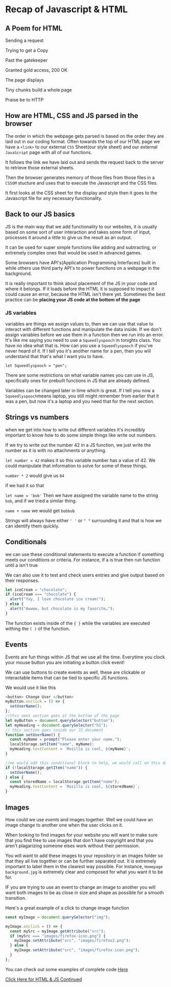 # Recap of Javascript & HTML

## A Poem for HTML

Sending a request

Trying to get a Copy

Past the gatekeeper

Granted gold access, 200 OK

The page displays

Tiny chunks build a whole page

Praise be to HTTP

## How are HTML, CSS and JS parsed in the browser

The order in which the webpage gets parsed is based on the order they are laid out in our coding format. Often towards the top of our HTML page we have a `<link>` to our external `CSS` Sheet(our style sheet) and our external `JavaScript` page with all of our functions.

It follows the link we have laid out and sends the request back to the server to retrieve those external sheets.

Then the browser generates memory of those files from those files in a `CSSOM` stucture and uses that to execute the Javascript and the CSS files.

It first looks at the CSS sheet for the display and style then it goes to the Javascript file for any necessary functionality.

## Back to our JS basics

JS is the main way that we add functionality to our websites, it is usually based on some sort of user interaction and takes some form of input, processes it around a little to give us the result as an output.

It can be used for super simple functions like adding and subtracting, or extremely complex ones that would be used in advanced games.

Some browsers have API's(Application Programming Interfaces) built in while others use third party API's to power functions on a webpage in the background.

It is really important to think about placement of the JS in your code and where it belongs. If it loads before the HTML it is supposed to impact it could cause an error, because the HTML isn't there yet. Sometimes the best practice can be **placing your JS code at the bottom of the page**

### JS variables

variables are things we assign values to, then we can use that value to interact with different functions and manipulate the data inside. If we don't assign variables before we use them in a function then we run into an error. It's like me saying you need to use a `Squeedlyspooch` in tonights class. You have no idea what that is. How can you use a `Squeedlyspooch` if you've never heard of it. If I tell you it's another name for a pen, then you will understand that that's what I want you to have.

`let Squeedlyspooch = "pen";`

There are some restrictions on what variable names you can use in JS, specifically ones for prebuilt functions in JS that are already defined.

Variables can be changed later in time which is great. If I tell you now a `Squeedlyspooch`means laptop, you still might remember from earlier that it was a pen, but now it's a laptop and you need that for the next section.

## Strings vs numbers

when we get into how to write out different variables it's incredibly important to know how to do some simple things like write out numbers.

If we try to write out the number 42 in a JS function, we just write the number as it is with no attachments or anything.

`let number = 42` makes it so this variable number has a value of 42. We could manipulate that information to solve for some of these things.

`number * 2` would give us `84`

if we had it so that

`let name = 'bob'` Then we have assigned the variable name to the string `bob`, and if we tried a similar thing.

`name + name` we would get `bobbob`

Strings will always have either `' '` or `" "` surrounding it and that is how we can identify them quickly.

## Conditionals

we can use these conditional statements to execute a function if something meets our conditions or criteria. For instance, if a is true then run function until a isn't true

We can also use it to test and check users entries and give output based on their responses.

```javascript
let iceCream = "chocolate";
if (iceCream === "chocolate") {
  alert("Yay, I love chocolate ice cream!");
} else {
  alert("Awwww, but chocolate is my favorite…");
}
```

The function exists inside of the `{ }` while the variables are executed withing the `( )` of the function.

## Events

Events are fun things within JS that we use all the time. Everytime you clock your mouse button you are initiating a button click event!

We can use buttons to create events as well, these are clickable or interactable items that can be tied to specific JS functions.

We would use it like this

```javascript
<button> Change User </button>
myButton.onclick = () => {
  setUserName();
};
//this next section goes at the bottom of the page
let myButton = document.querySelector("button");
let myHeading = document.querySelector("h1");
// this section goes inside our JS document
function setUserName() {
  const myName = prompt("Please enter your name.");
  localStorage.setItem("name", myName);
  myHeading.textContent = `Mozilla is cool, ${myName}`;
}

//we would add this conditional block to help, we would call on this during initialization
if (!localStorage.getItem("name")) {
  setUserName();
} else {
  const storedName = localStorage.getItem("name");
  myHeading.textContent = `Mozilla is cool, ${storedName}`;
}
```

## Images

How could we use *events* and images together. Well we could have an image change to another one when the user clicks on it.

When looking to find images for your website you will want to make sure that you find free to use images that don't have copyright and that you aren't plagarizing someone elses work without their permission.

You will want to add these images to your repository in an images folder so that they all live together or can be further separated out. It is extremely important to label them in the clearest way possible. For instance, `Homepage background.jpg` is extremely clear and composed for what you want it to be for.

IF you are trying to use an event to change an image to another you will want both images to be as close in size and shape as possible for a smooth transition.

Here's a great example of a click to change image function

```javascript
const myImage = document.querySelector("img");

myImage.onclick = () => {
  const mySrc = myImage.getAttribute("src");
  if (mySrc === "images/firefox-icon.png") {
    myImage.setAttribute("src", "images/firefox2.png");
  } else {
    myImage.setAttribute("src", "images/firefox-icon.png");
  }
};
```

You can check out some examples of complete code [Here](https://github.com/mdn/beginner-html-site-scripted/blob/gh-pages/scripts/main.js)

[Click Here for HTML & JS Continued](htmlctd201.md)